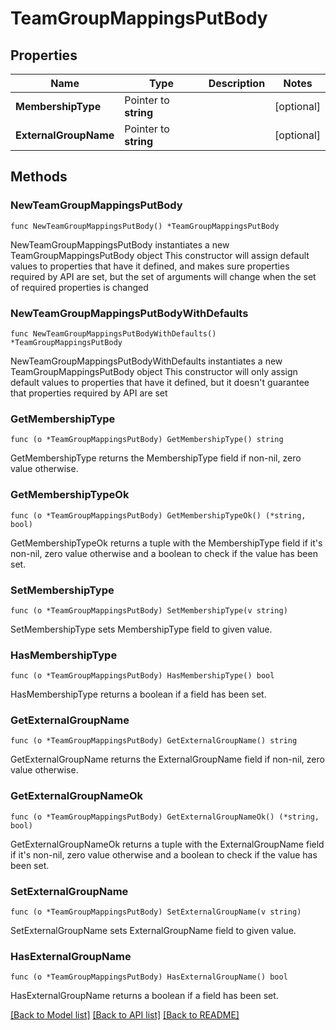 # TeamGroupMappingsPutBody

## Properties

Name | Type | Description | Notes
------------ | ------------- | ------------- | -------------
**MembershipType** | Pointer to **string** |  | [optional] 
**ExternalGroupName** | Pointer to **string** |  | [optional] 

## Methods

### NewTeamGroupMappingsPutBody

`func NewTeamGroupMappingsPutBody() *TeamGroupMappingsPutBody`

NewTeamGroupMappingsPutBody instantiates a new TeamGroupMappingsPutBody object
This constructor will assign default values to properties that have it defined,
and makes sure properties required by API are set, but the set of arguments
will change when the set of required properties is changed

### NewTeamGroupMappingsPutBodyWithDefaults

`func NewTeamGroupMappingsPutBodyWithDefaults() *TeamGroupMappingsPutBody`

NewTeamGroupMappingsPutBodyWithDefaults instantiates a new TeamGroupMappingsPutBody object
This constructor will only assign default values to properties that have it defined,
but it doesn't guarantee that properties required by API are set

### GetMembershipType

`func (o *TeamGroupMappingsPutBody) GetMembershipType() string`

GetMembershipType returns the MembershipType field if non-nil, zero value otherwise.

### GetMembershipTypeOk

`func (o *TeamGroupMappingsPutBody) GetMembershipTypeOk() (*string, bool)`

GetMembershipTypeOk returns a tuple with the MembershipType field if it's non-nil, zero value otherwise
and a boolean to check if the value has been set.

### SetMembershipType

`func (o *TeamGroupMappingsPutBody) SetMembershipType(v string)`

SetMembershipType sets MembershipType field to given value.

### HasMembershipType

`func (o *TeamGroupMappingsPutBody) HasMembershipType() bool`

HasMembershipType returns a boolean if a field has been set.

### GetExternalGroupName

`func (o *TeamGroupMappingsPutBody) GetExternalGroupName() string`

GetExternalGroupName returns the ExternalGroupName field if non-nil, zero value otherwise.

### GetExternalGroupNameOk

`func (o *TeamGroupMappingsPutBody) GetExternalGroupNameOk() (*string, bool)`

GetExternalGroupNameOk returns a tuple with the ExternalGroupName field if it's non-nil, zero value otherwise
and a boolean to check if the value has been set.

### SetExternalGroupName

`func (o *TeamGroupMappingsPutBody) SetExternalGroupName(v string)`

SetExternalGroupName sets ExternalGroupName field to given value.

### HasExternalGroupName

`func (o *TeamGroupMappingsPutBody) HasExternalGroupName() bool`

HasExternalGroupName returns a boolean if a field has been set.


[[Back to Model list]](../README.md#documentation-for-models) [[Back to API list]](../README.md#documentation-for-api-endpoints) [[Back to README]](../README.md)


